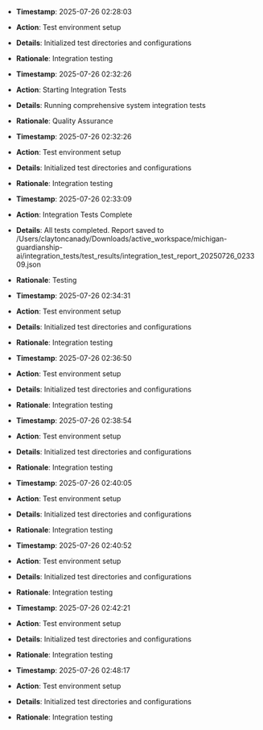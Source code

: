 - **Timestamp**: 2025-07-26 02:28:03
- **Action**: Test environment setup
- **Details**: Initialized test directories and configurations
- **Rationale**: Integration testing

- **Timestamp**: 2025-07-26 02:32:26
- **Action**: Starting Integration Tests
- **Details**: Running comprehensive system integration tests
- **Rationale**: Quality Assurance

- **Timestamp**: 2025-07-26 02:32:26
- **Action**: Test environment setup
- **Details**: Initialized test directories and configurations
- **Rationale**: Integration testing

- **Timestamp**: 2025-07-26 02:33:09
- **Action**: Integration Tests Complete
- **Details**: All tests completed. Report saved to /Users/claytoncanady/Downloads/active_workspace/michigan-guardianship-ai/integration_tests/test_results/integration_test_report_20250726_023309.json
- **Rationale**: Testing

- **Timestamp**: 2025-07-26 02:34:31
- **Action**: Test environment setup
- **Details**: Initialized test directories and configurations
- **Rationale**: Integration testing

- **Timestamp**: 2025-07-26 02:36:50
- **Action**: Test environment setup
- **Details**: Initialized test directories and configurations
- **Rationale**: Integration testing

- **Timestamp**: 2025-07-26 02:38:54
- **Action**: Test environment setup
- **Details**: Initialized test directories and configurations
- **Rationale**: Integration testing

- **Timestamp**: 2025-07-26 02:40:05
- **Action**: Test environment setup
- **Details**: Initialized test directories and configurations
- **Rationale**: Integration testing

- **Timestamp**: 2025-07-26 02:40:52
- **Action**: Test environment setup
- **Details**: Initialized test directories and configurations
- **Rationale**: Integration testing

- **Timestamp**: 2025-07-26 02:42:21
- **Action**: Test environment setup
- **Details**: Initialized test directories and configurations
- **Rationale**: Integration testing

- **Timestamp**: 2025-07-26 02:48:17
- **Action**: Test environment setup
- **Details**: Initialized test directories and configurations
- **Rationale**: Integration testing

